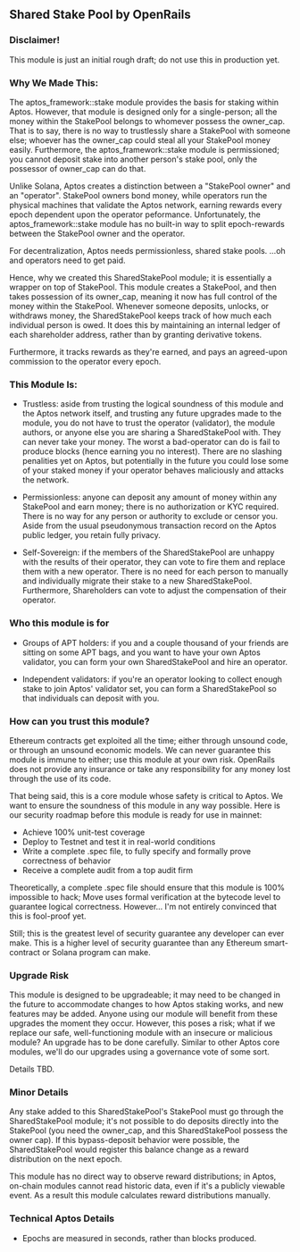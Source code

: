 ## Shared Stake Pool by OpenRails

### Disclaimer!

This module is just an initial rough draft; do not use this in production yet.

### Why We Made This:

The aptos_framework::stake module provides the basis for staking within Aptos. However, that module is designed only for a single-person; all the money within the StakePool belongs to whomever possess the owner_cap. That is to say, there is no way to trustlessly share a StakePool with someone else; whoever has the owner_cap could steal all your StakePool money easily. Furthermore, the aptos_framework::stake module is permissioned; you cannot deposit stake into another person's stake pool, only the possessor of owner_cap can do that.

Unlike Solana, Aptos creates a distinction between a "StakePool owner" and an "operator". StakePool owners bond money, while operators run the physical machines that validate the Aptos network, earning rewards every epoch dependent upon the operator peformance. Unfortunately, the aptos_framework::stake module has no built-in way to split epoch-rewards between the StakePool owner and the operator.

For decentralization, Aptos needs permissionless, shared stake pools. ...oh and operators need to get paid.

Hence, why we created this SharedStakePool module; it is essentially a wrapper on top of StakePool. This module creates a StakePool, and then takes possession of its owner_cap, meaning it now has full control of the money within the StakePool. Whenever someone deposits, unlocks, or withdraws money, the SharedStakePool keeps track of how much each individual person is owed. It does this by maintaining an internal ledger of each shareholder address, rather than by granting derivative tokens.

Furthermore, it tracks rewards as they're earned, and pays an agreed-upon commission to the operator every epoch.

### This Module Is:

- Trustless: aside from trusting the logical soundness of this module and the Aptos network itself, and trusting any future upgrades made to the module, you do not have to trust the operator (validator), the module authors, or anyone else you are sharing a SharedStakePool with. They can never take your money. The worst a bad-operator can do is fail to produce blocks (hence earning you no interest). There are no slashing penalities yet on Aptos, but potentially in the future you could lose some of your staked money if your operator behaves maliciously and attacks the network.

- Permissionless: anyone can deposit any amount of money within any StakePool and earn money; there is no authorization or KYC required. There is no way for any person or authority to exclude or censor you. Aside from the usual pseudonymous transaction record on the Aptos public ledger, you retain fully privacy.

- Self-Sovereign: if the members of the SharedStakePool are unhappy with the results of their operator, they can vote to fire them and replace them with a new operator. There is no need for each person to manually and individually migrate their stake to a new SharedStakePool. Furthermore, Shareholders can vote to adjust the compensation of their operator.

### Who this module is for

- Groups of APT holders: if you and a couple thousand of your friends are sitting on some APT bags, and you want to have your own Aptos validator, you can form your own SharedStakePool and hire an operator.

- Independent validators: if you're an operator looking to collect enough stake to join Aptos' validator set, you can form a SharedStakePool so that individuals can deposit with you.

### How can you trust this module?

Ethereum contracts get exploited all the time; either through unsound code, or through an unsound economic models. We can never guarantee this module is immune to either; use this module at your own risk. OpenRails does not provide any insurance or take any responsibility for any money lost through the use of its code.

That being said, this is a core module whose safety is critical to Aptos. We want to ensure the soundness of this module in any way possible. Here is our security roadmap before this module is ready for use in mainnet:

- Achieve 100% unit-test coverage
- Deploy to Testnet and test it in real-world conditions
- Write a complete .spec file, to fully specify and formally prove correctness of behavior
- Receive a complete audit from a top audit firm

Theoretically, a complete .spec file should ensure that this module is 100% impossible to hack; Move uses formal verification at the bytecode level to guarantee logical correctness. However... I'm not entirely convinced that this is fool-proof yet.

Still; this is the greatest level of security guarantee any developer can ever make. This is a higher level of security guarantee than any Ethereum smart-contract or Solana program can make.

### Upgrade Risk

This module is designed to be upgradeable; it may need to be changed in the future to accommodate changes to how Aptos staking works, and new features may be added. Anyone using our module will benefit from these upgrades the moment they occur. However, this poses a risk; what if we replace our safe, well-functioning module with an insecure or malicious module? An upgrade has to be done carefully. Similar to other Aptos core modules, we'll do our upgrades using a governance vote of some sort.

Details TBD.

### Minor Details

Any stake added to this SharedStakePool's StakePool must go through the SharedStakePool module; it's not possible to do deposits directly into the StakePool (you need the owner_cap, and this SharedStakePool possess the owner cap). If this bypass-deposit behavior were possible, the SharedStakePool would register this balance change as a reward distribution on the next epoch.

This module has no direct way to observe reward distributions; in Aptos, on-chain modules cannot read historic data, even if it's a publicly viewable event. As a result this module calculates reward distributions manually.

### Technical Aptos Details

- Epochs are measured in seconds, rather than blocks produced.
